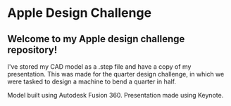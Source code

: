# Apple Design Challenge
## Welcome to my Apple design challenge repository!

I've stored my CAD model as a .step file and have a copy of my presentation. This was made for the quarter design challenge, in which we were tasked to design a machine to bend a quarter in half.

Model built using Autodesk Fusion 360. Presentation made using Keynote.

